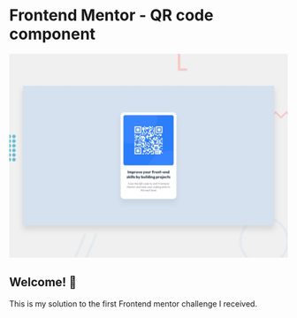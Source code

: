 # Frontend Mentor - QR code component

![Design preview for the QR code component coding challenge](./design/desktop-preview.jpg)

## Welcome! 👋

This is my solution to the first Frontend mentor challenge I received.
